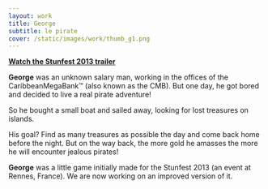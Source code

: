 ```yaml
---
layout: work
title: George
subtitle: le pirate
cover: /static/images/work/thumb_g1.png
---
```


**[Watch the Stunfest 2013 trailer](http://www.youtube.com/watch?v=xBU0OXjJko4)**

**George** was an unknown salary man, working in the offices of the CaribbeanMegaBank™ (also known as the CMB). But one day, he got bored and decided to live a real pirate adventure!

So he bought a small boat and sailed away, looking for lost treasures on islands.

His goal? Find as many treasures as possible the day and come back home before the night. But on the way back, the more gold he amasses the more he will encounter jealous pirates!

**George** was a little game initially made for the Stunfest 2013 (an event at Rennes, France). We are now working on an improved version of it.
